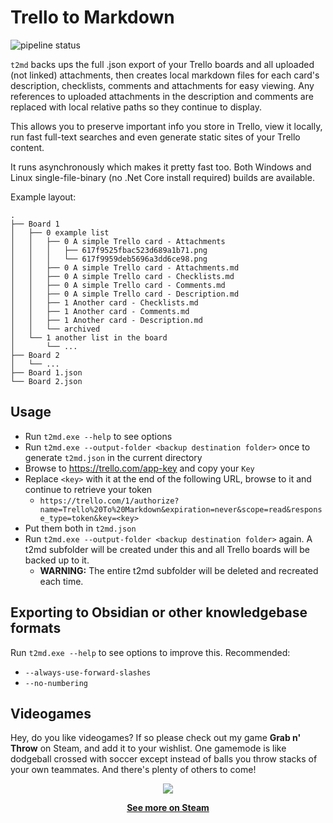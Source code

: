 
# Trello to Markdown

![pipeline status](https://github.com/GSGBen/t2md/actions/workflows/build-test.yml/badge.svg)

`t2md` backs ups the full .json export of your Trello boards and all uploaded (not linked) attachments, then creates local markdown files for each card's description, checklists, comments and attachments for easy viewing. Any references to uploaded attachments in the description and comments are replaced with local relative paths so they continue to display. 

This allows you to preserve important info you store in Trello, view it locally, run fast full-text searches and even generate static sites of your Trello content.

It runs asynchronously which makes it pretty fast too. Both Windows and Linux single-file-binary (no .Net Core install required) builds are available.

Example layout:

```
.
├── Board 1
│   ├── 0 example list
│   │   ├── 0 A simple Trello card - Attachments
│   │   │   ├── 617f9525fbac523d689a1b71.png
│   │   │   └── 617f9959deb5696a3dd6ce98.png
│   │   ├── 0 A simple Trello card - Attachments.md
│   │   ├── 0 A simple Trello card - Checklists.md
│   │   ├── 0 A simple Trello card - Comments.md
│   │   ├── 0 A simple Trello card - Description.md
│   │   ├── 1 Another card - Checklists.md
│   │   ├── 1 Another card - Comments.md
│   │   ├── 1 Another card - Description.md
│   │   └── archived
│   └── 1 another list in the board
│       └── ...
├── Board 2
│   └── ...
├── Board 1.json
└── Board 2.json
```

## Usage

- Run `t2md.exe --help` to see options
- Run `t2md.exe --output-folder <backup destination folder>` once to generate `t2md.json` in the current directory
- Browse to https://trello.com/app-key and copy your `Key`
- Replace `<key>` with it at the end of the following URL, browse to it and continue to retrieve your token
  - `https://trello.com/1/authorize?name=Trello%20To%20Markdown&expiration=never&scope=read&response_type=token&key=<key>`
- Put them both in `t2md.json`
- Run `t2md.exe --output-folder <backup destination folder>` again.
  A t2md subfolder will be created under this and all Trello boards will be backed up to it.
  - **WARNING:** The entire t2md subfolder will be deleted and recreated each time.

## Exporting to Obsidian or other knowledgebase formats

Run `t2md.exe --help` to see options to improve this. Recommended: 

- `--always-use-forward-slashes`
- `--no-numbering`

## Videogames

Hey, do you like videogames? If so please check out my game **Grab n' Throw** on Steam, and add it to your wishlist. One gamemode is like dodgeball crossed with soccer except instead of balls you throw stacks of your own teammates. And there's plenty of others to come!

<p align="center">
  <a href=https://store.steampowered.com/app/1813590/Grab_n_Throw/?utm_source=github_t2md>
    <img src="images/throwing%202.gif">
  </a>
</p>

[<p align="center">**See more on Steam**</p>](https://store.steampowered.com/app/1813590/Grab_n_Throw/?utm_source=github_t2md)
